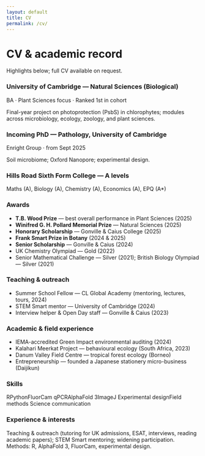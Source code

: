 ```yaml
---
layout: default
title: CV
permalink: /cv/
---
```


# CV & academic record
Highlights below; full CV available on request.

<div class="cv-cols">
  <div class="timeline">
    <div class="item">
      <h3>University of Cambridge — Natural Sciences (Biological)</h3>
      <p class="meta">BA · Plant Sciences focus · Ranked 1st in cohort</p>
      <p>Final-year project on photoprotection (PsbS) in chlorophytes; modules across microbiology, ecology, zoology, and plant sciences.</p>
    </div>
    <div class="item">
      <h3>Incoming PhD — Pathology, University of Cambridge</h3>
      <p class="meta">Enright Group · from Sept 2025</p>
      <p>Soil microbiome; Oxford Nanopore; experimental design.</p>
    </div>
    <div class="item">
      <h3>Hills Road Sixth Form College — A levels</h3>
      <p class="meta">Maths (A), Biology (A), Chemistry (A), Economics (A), EPQ (A*)</p>
    </div>
  </div>

  <div class="timeline">
    <div class="item">
      <h3>Awards</h3>
      <ul>
        <li><strong>T.B. Wood Prize</strong> — best overall performance in Plant Sciences (2025)</li>
        <li><strong>Winifred G. H. Pollard Memorial Prize</strong> — Natural Sciences (2025)</li>
        <li><strong>Honorary Scholarship</strong> — Gonville & Caius College (2025)</li>
        <li><strong>Frank Smart Prize in Botany</strong> (2024 & 2025)</li>
        <li><strong>Senior Scholarship</strong> — Gonville & Caius (2024)</li>
        <li>UK Chemistry Olympiad — Gold (2022)</li>
        <li>Senior Mathematical Challenge — Silver (2021); British Biology Olympiad — Silver (2021)</li>
      </ul>
    </div>
    <div class="item">
      <h3>Teaching & outreach</h3>
      <ul>
        <li>Summer School Fellow — CL Global Academy (mentoring, lectures, tours, 2024)</li>
        <li>STEM Smart mentor — University of Cambridge (2024)</li>
        <li>Interview helper &amp; Open Day staff — Gonville &amp; Caius (2023)</li>
      </ul>
    </div>
  </div>
</div>

<div class="cv-cols" style="margin-top:16px">
  <div class="timeline">
    <div class="item">
      <h3>Academic & field experience</h3>
      <ul>
        <li>IEMA-accredited Green Impact environmental auditing (2024)</li>
        <li>Kalahari Meerkat Project — behavioural ecology (South Africa, 2023)</li>
        <li>Danum Valley Field Centre — tropical forest ecology (Borneo)</li>
        <li>Entrepreneurship — founded a Japanese stationery micro-business (Daijikun)</li>
      </ul>
    </div>
  </div>
  <div class="timeline">
    <div class="item">
      <h3>Skills</h3>
      <p class="chips">
        <span class="pill">R</span><span class="pill">Python</span><span class="pill">FluorCam</span>
        <span class="pill">qPCR</span><span class="pill">AlphaFold 3</span><span class="pill">ImageJ</span>
        <span class="pill">Experimental design</span><span class="pill">Field methods</span>
        <span class="pill">Science communication</span>
      </p>
    </div>
  </div>
</div>

<div class="item" style="margin-top:20px">
  <h3>Experience & interests</h3>
  Teaching &amp; outreach (tutoring for UK admissions, ESAT, interviews, reading academic papers); STEM Smart mentoring; widening participation.  
  Methods: R, AlphaFold 3, FluorCam, experimental design.
</div>
